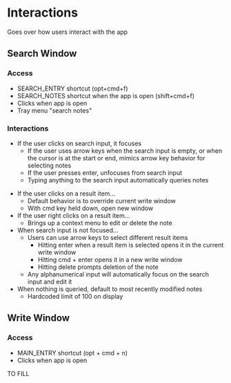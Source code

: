 # Interactions

Goes over how users interact with the app

## Search Window

### Access

- SEARCH_ENTRY shortcut (opt+cmd+f)
- SEARCH_NOTES shortcut when the app is open (shift+cmd+f)
- Clicks when app is open
- Tray menu "search notes"

### Interactions

- If the user clicks on search input, it focuses
  - If the user uses arrow keys when the search input is empty, or when the cursor is at the start or end, mimics arrow key behavior for selecting notes
  - If the user presses enter, unfocuses from search input
  - Typing anything to the search input automatically queries notes

* If the user clicks on a result item...
  - Default behavior is to override current write window
  - With cmd key held down, open new window
* If the user right clicks on a result item...
  - Brings up a context menu to edit or delete the note
* When search input is not focused...
  - Users can use arrow keys to select different result items
    - Hitting enter when a result item is selected opens it in the current write window
    - Hitting cmd + enter opens it in a new write window
    - Hitting delete prompts deletion of the note
  - Any alphanumerical input will automatically focus on the search input and edit it
* When nothing is queried, default to most recently modified notes
  - Hardcoded limit of 100 on display

## Write Window

### Access

- MAIN_ENTRY shortcut (opt + cmd + n)
- Clicks when app is open

TO FILL
